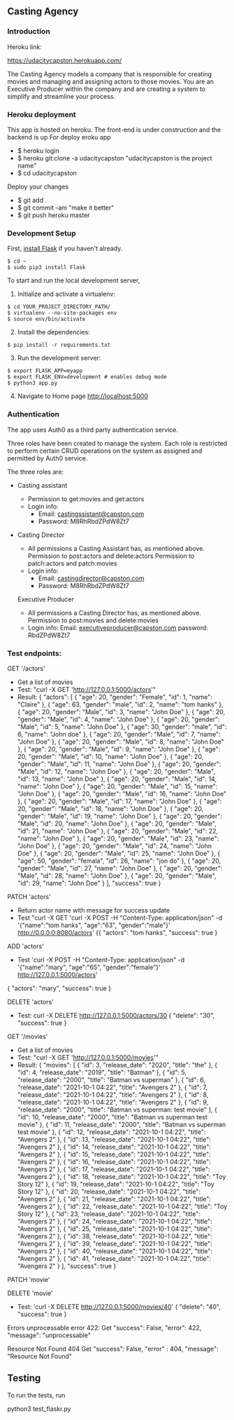Casting Agency
-----

### Introduction
Heroku link:

https://udacitycapston.herokuapp.com/ 


The Casting Agency models a company that is responsible for creating movies and managing and assigning actors to those movies. You are an Executive Producer within the company and are creating a system to simplify and streamline your process. 


### Heroku deployment

This app is hosted on heroku. The front-end is under construction and the backend is up 
For deploy eroku app 
  - $ heroku login
  - $ heroku git:clone -a udacitycapston "udacitycapston is the project name"
  - $ cd udacitycapston

Deploy your changes

  - $ git add .
  - $ git commit -am "make it better"
  - $ git push heroku master

### Development Setup

First, [install Flask](http://flask.pocoo.org/docs/1.0/installation/#install-flask) if you haven't already.

  ```
  $ cd ~
  $ sudo pip3 install Flask
  ```

To start and run the local development server,

1. Initialize and activate a virtualenv:
  ```
  $ cd YOUR_PROJECT_DIRECTORY_PATH/
  $ virtualenv --no-site-packages env
  $ source env/bin/activate
  ```

2. Install the dependencies:
  ```
  $ pip install -r requirements.txt
  ```

3. Run the development server:
  ```
  $ export FLASK_APP=myapp
  $ export FLASK_ENV=development # enables debug mode
  $ python3 app.py
  ```

4. Navigate to Home page [http://localhost:5000](http://localhost:5000)

### Authentication

The app uses Auth0 as a third party authentication service.

Three roles have been created to manage the system. Each role is restricted to perform certain CRUD operations on the system as assigned and permitted by Auth0 service.

The three roles are:
  - Casting assistant
      - Permission to get:movies and get:actors
    - Login info:
      - Email: castingssistant@capston.com
      - Password: M8RhRbdZPdW8Zt7


  - Casting Director
    - All permissions a Casting Assistant has, as mentioned above.
        Permission to post:actors and delete:actors
        Permission to patch:actors and patch:movies
    - Login info:
      - Email: castingdirector@capston.com
      - Password: M8RhRbdZPdW8Zt7


    Executive Producer
      - All permissions a Casting Director has, as mentioned above.
        Permission to post:movies and delete:movies
      - Login info:
            Email: executiveproducer@capston.com
            password: RbdZPdW8Zt7


### Test endpoints:

GET '/actors'
- Get a list of movies
- Test: "curl -X GET 'http://127.0.0.1:5000/actors'"
- Result:
{
  "actors": [
    {
      "age": 20, 
      "gender": "Female", 
      "id": 1, 
      "name": "Claire"
    }, 
    {
      "age": 63, 
      "gender": "male", 
      "id": 2, 
      "name": "tom hanks"
    }, 
    {
      "age": 20, 
      "gender": "Male", 
      "id": 3, 
      "name": "John Doe"
    }, 
    {
      "age": 20, 
      "gender": "Male", 
      "id": 4, 
      "name": "John Doe"
    }, 
    {
      "age": 20, 
      "gender": "Male", 
      "id": 5, 
      "name": "John Doe"
    }, 
    {
      "age": 30, 
      "gender": "male", 
      "id": 6, 
      "name": "John doe"
    }, 
    {
      "age": 20, 
      "gender": "Male", 
      "id": 7, 
      "name": "John Doe"
    }, 
    {
      "age": 20, 
      "gender": "Male", 
      "id": 8, 
      "name": "John Doe"
    }, 
    {
      "age": 20, 
      "gender": "Male", 
      "id": 9, 
      "name": "John Doe"
    }, 
    {
      "age": 20, 
      "gender": "Male", 
      "id": 10, 
      "name": "John Doe"
    }, 
    {
      "age": 20, 
      "gender": "Male", 
      "id": 11, 
      "name": "John Doe"
    }, 
    {
      "age": 20, 
      "gender": "Male", 
      "id": 12, 
      "name": "John Doe"
    }, 
    {
      "age": 20, 
      "gender": "Male", 
      "id": 13, 
      "name": "John Doe"
    }, 
    {
      "age": 20, 
      "gender": "Male", 
      "id": 14, 
      "name": "John Doe"
    }, 
    {
      "age": 20, 
      "gender": "Male", 
      "id": 15, 
      "name": "John Doe"
    }, 
    {
      "age": 20, 
      "gender": "Male", 
      "id": 16, 
      "name": "John Doe"
    }, 
    {
      "age": 20, 
      "gender": "Male", 
      "id": 17, 
      "name": "John Doe"
    }, 
    {
      "age": 20, 
      "gender": "Male", 
      "id": 18, 
      "name": "John Doe"
    }, 
    {
      "age": 20, 
      "gender": "Male", 
      "id": 19, 
      "name": "John Doe"
    }, 
    {
      "age": 20, 
      "gender": "Male", 
      "id": 20, 
      "name": "John Doe"
    }, 
    {
      "age": 20, 
      "gender": "Male", 
      "id": 21, 
      "name": "John Doe"
    }, 
    {
      "age": 20, 
      "gender": "Male", 
      "id": 22, 
      "name": "John Doe"
    }, 
    {
      "age": 20, 
      "gender": "Male", 
      "id": 23, 
      "name": "John Doe"
    }, 
    {
      "age": 20, 
      "gender": "Male", 
      "id": 24, 
      "name": "John Doe"
    }, 
    {
      "age": 20, 
      "gender": "Male", 
      "id": 25, 
      "name": "John Doe"
    }, 
    {
      "age": 50, 
      "gender": "femala", 
      "id": 26, 
      "name": "jon do"
    }, 
    {
      "age": 20, 
      "gender": "Male", 
      "id": 27, 
      "name": "John Doe"
    }, 
    {
      "age": 20, 
      "gender": "Male", 
      "id": 28, 
      "name": "John Doe"
    }, 
    {
      "age": 20, 
      "gender": "Male", 
      "id": 29, 
      "name": "John Doe"
    }
  ], 
  "success": true
}



PATCH 'actors'
- Return actor name with message for success update 
- Test "curl -X GET 'curl -X POST -H "Content-Type: application/json" -d '{"name":"tom hanks", "age":"63", "gender":"male"}' http://0.0.0.0:8080/actors'
{{
  "actors": "tom hanks", 
  "success": true
}

ADD 'actors'
- Test 'curl -X POST -H "Content-Type: application/json" -d '{"name":"mary", "age":"65", "gender":"female"}' http://127.0.0.1:5000/actors'

{
  "actors": "mary", 
  "success": true
}



DELETE 'actors'
- Test: curl -X DELETE http://127.0.0.1:5000/actors/30
{
  "delete": "30", 
  "success": true
}



GET '/movies'
- Get a list of movies
- Test: "curl -X GET 'http://127.0.0.1:5000/movies'"
- Result:
{
  "movies": [
    {
      "id": 3, 
      "release_date": "2020", 
      "title": "the"
    }, 
    {
      "id": 4, 
      "release_date": "2019", 
      "title": "Batman"
    }, 
    {
      "id": 5, 
      "release_date": "2000", 
      "title": "Batman vs superman"
    }, 
    {
      "id": 6, 
      "release_date": "2021-10-1 04:22", 
      "title": "Avengers 2"
    }, 
    {
      "id": 7, 
      "release_date": "2021-10-1 04:22", 
      "title": "Avengers 2"
    }, 
    {
      "id": 8, 
      "release_date": "2021-10-1 04:22", 
      "title": "Avengers 2"
    }, 
    {
      "id": 9, 
      "release_date": "2000", 
      "title": "Batman vs superman: test movie"
    }, 
    {
      "id": 10, 
      "release_date": "2000", 
      "title": "Batman vs superman test movie"
    }, 
    {
      "id": 11, 
      "release_date": "2000", 
      "title": "Batman vs superman test movie"
    }, 
    {
      "id": 12, 
      "release_date": "2021-10-1 04:22", 
      "title": "Avengers 2"
    }, 
    {
      "id": 13, 
      "release_date": "2021-10-1 04:22", 
      "title": "Avengers 2"
    }, 
    {
      "id": 14, 
      "release_date": "2021-10-1 04:22", 
      "title": "Avengers 2"
    }, 
    {
      "id": 15, 
      "release_date": "2021-10-1 04:22", 
      "title": "Avengers 2"
    }, 
    {
      "id": 16, 
      "release_date": "2021-10-1 04:22", 
      "title": "Avengers 2"
    }, 
    {
      "id": 17, 
      "release_date": "2021-10-1 04:22", 
      "title": "Avengers 2"
    }, 
    {
      "id": 18, 
      "release_date": "2021-10-1 04:22", 
      "title": "Toy Story 12"
    }, 
    {
      "id": 19, 
      "release_date": "2021-10-1 04:22", 
      "title": "Toy Story 12"
    }, 
    {
      "id": 20, 
      "release_date": "2021-10-1 04:22", 
      "title": "Avengers 2"
    }, 
    {
      "id": 21, 
      "release_date": "2021-10-1 04:22", 
      "title": "Avengers 2"
    }, 
    {
      "id": 22, 
      "release_date": "2021-10-1 04:22", 
      "title": "Toy Story 12"
    }, 
    {
      "id": 23, 
      "release_date": "2021-10-1 04:22", 
      "title": "Avengers 2"
    }, 
    {
      "id": 24, 
      "release_date": "2021-10-1 04:22", 
      "title": "Avengers 2"
    }, 
    {
      "id": 25, 
      "release_date": "2021-10-1 04:22", 
      "title": "Avengers 2"
    }, 
    {
      "id": 38, 
      "release_date": "2021-10-1 04:22", 
      "title": "Avengers 2"
    }, 
    {
      "id": 39, 
      "release_date": "2021-10-1 04:22", 
      "title": "Avengers 2"
    }, 
    {
      "id": 40, 
      "release_date": "2021-10-1 04:22", 
      "title": "Avengers 2"
    }, 
    {
      "id": 41, 
      "release_date": "2021-10-1 04:22", 
      "title": "Avengers 2"
    }
  ], 
  "success": true
}



PATCH 'movie'


DELETE 'movie'
- Test: 'curl -X DELETE http://127.0.0.1:5000/movies/40'
{
  "delete": "40", 
  "success": true
}


Errors
  unprocessable error 422:
  Get
    "success": False,
    "error": 422,
    "message": "unprocessable"
      

  Resource Not Found 404
  Get
  "success": False,
  "error" : 404,
   "message": "Resource Not Found"
    
 

## Testing
To run the tests, run

python3 test_flaskr.py
